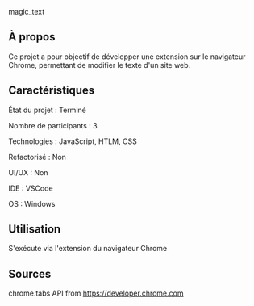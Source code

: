 magic_text

## À propos 
Ce projet a pour objectif de développer une extension sur le navigateur Chrome, permettant de modifier le texte d'un site web.

## Caractéristiques

État du projet : Terminé

Nombre de participants : 3

Technologies : JavaScript, HTLM, CSS

Refactorisé : Non 

UI/UX : Non

IDE : VSCode

OS : Windows 

## Utilisation 

S'exécute via l'extension du navigateur Chrome 

## Sources
chrome.tabs API from https://developer.chrome.com
